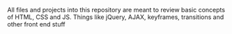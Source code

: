 All files and projects into this repository are meant to review basic concepts of HTML, CSS and JS. Things like jQuery, AJAX, keyframes, transitions and other front end stuff
